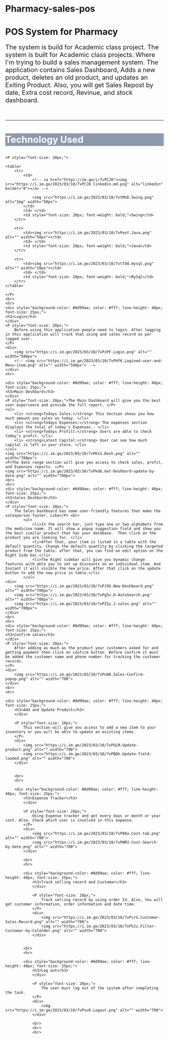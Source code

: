 # Pharmacy-sales-pos
 <h1>POS System for Pharmacy</h1>
    <p style="font-size: 20px;">The system is build for Academic class project. The system is built for Academic class projects. Where I'm trying to build a sales management system. The application contains Sales Dashboard, Adds a new product, deletes an old product, and updates an Exiting Product. Also, you will get Sales Repost by date, Extra cost record, Revinue, and stock dashboard. </p>
    <br>
    <hr>
    <div style="background-color: #8d99ae; color: #fff; line-height: 40px; font-size: 25px;">
        <h3>Technology Used</h3>
    </div>
    
    <P style="font-size: 20px;">
    
    <table>
        <tr>
            <td>
                <!-- <a href="https://im.ge/i/7vPCJ0"><img src="https://i.im.ge/2023/03/10/7vPCJ0.linkedin.md.png" alt="linkedin" border="0"></a> -->

                <img src="https://i.im.ge/2023/03/10/7vtMnD.Swing.png" alt="Img" width="50px">
            </td>
            <td> </td>
            <td style="font-size: 20px; font-weight: bold;">Swing</td>
        </tr>

        <tr>
            <td><img src="https://i.im.ge/2023/03/10/7vPexY.Java.png" alt="" width="50px"></td>
            <td> </td>
            <td style="font-size: 20px; font-weight: bold;">Java</td>
        </tr>

        <tr>
            <td><img src="https://i.im.ge/2023/03/10/7vtTd4.mysql.png" alt="" width="50px"></td>
            <td> </td>
            <td style="font-size: 20px; font-weight: bold;">MySql</td>
        </tr>
    </table>

    </P>
    <br>
    <hr>
    <div style="background-color: #8d99ae; color: #fff; line-height: 40px; font-size: 25px;">
    <h3>Login</h3>
    </div>
    <P style="font-size: 20px;">
        Before using this application people need to login. After logging in this application will track that using and sales record as per logged user.
    </P>
    <div>
        <img src="https://i.im.ge/2023/03/10/7vPzPF.Login.png" alt="" width="500px">
        <!-- <img src="https://i.im.ge/2023/03/10/7vPHfK.Logined-user-and-Menu-item.png" alt="" width="500px"> -->
    </div>
    <hr>

    <div style="background-color: #8d99ae; color: #fff; line-height: 40px; font-size: 25px;">
    <h3>Main Deshbord</h3>
    </div>
    <P style="font-size: 20px;">The Main Dashboard will give you the best user experience and provide the full report. </P>
    <ul>
        <li> <strong>Todays Sales:</strong> This Section shows you how much amount you sales on today. </li>
        <li> <strong>Todays Expenses:</strong> The expenses section displays the total of today's Expenses.. </li>
        <li> <strong>Todays Profilt:</strong> Users are able to check today's profit. </li>
        <li> <strong>Latest Capital:</strong> User can see how much capital is left in your store. </li>
    </ul>
    <img src="https://i.im.ge/2023/03/10/7vPKxS.Desh.png" alt="" width="700px">
    <P>The date range section will give you access to check sales, profit, and Expenses reports. </P>
    <img src="https://i.im.ge/2023/03/10/7vPkd6.Get-Deshbord-update-by-date.png" alt="" width="700px">
    <br>
    <hr>
    <div style="background-color: #8d99ae; color: #fff; line-height: 40px; font-size: 25px;">
    <h3>Sales Deshbord</h3>
    </div>
    <P style="font-size: 20px;">
    	The Sales Dashboard has some user-friendly features that make the salesperson faster. Like</P> <br>
            <ul>
                <li>In the search bar, just type one or two alphabets from the medicine name. It will show a popup suggestion field and show you the best similar product that has your database.  Then click on the product you are looking for. </li>
                <li>After that, your item is listed in a table with the default quantity. Change the default quantity by clicking the targeted product from the table. after that, you can find an edit option on the Right Side bar.</li>
                <li>The Right sidebar will give you dynamic change features with able you to set up discounts on an individual item. And Instant it will visible the new price. After that click on the update button to add the new price in table.</li>
            </ul>
    <div>
        <img src="https://i.im.ge/2023/03/10/7vPJ9X.New-Deshboard.png" alt="" width="700px">
        <img src="https://i.im.ge/2023/03/10/7vPg5x.D-AutoSearch.png" alt="" width="700px">
        <img src="https://i.im.ge/2023/03/10/7vPZIy.1-sales.png" alt="" width="700px">
    </div>
    <br>
    <hr>
    <div style="background-color: #8d99ae; color: #fff; line-height: 40px; font-size: 25px;">
    <h3>Confirm sales</h3>
    </div>
    <P style="font-size: 20px;">
        After adding as much as the product your customers asked for and getting payment then click on confirm button. Before confirm it must be added the customer name and phone number for tracking the customer records.
    </P>
    <div>
        <img src="https://i.im.ge/2023/03/10/7vPn88.Sales-Confirm-popup.png" alt="" width="700">
    </div>
    <br>
    <hr>

    <div style="background-color: #8d99ae; color: #fff; line-height: 40px; font-size: 25px;">
        <h3>Add and Update Product</h3>
        </div>

        <P style="font-size: 20px;">
            This section will give you access to add a new item to your inventory or you will be able to update an existing items. 
        </P>
        <div>
            <img src="https://i.im.ge/2023/03/10/7vPGLM.Update-product.png" alt="" width="700">
            <img src="https://i.im.ge/2023/03/10/7vPBQh.Update-field-loaded.png" alt="" width="700">
        </div>


        <br>
        <hr>
    
        <div style="background-color: #8d99ae; color: #fff; line-height: 40px; font-size: 25px;">
            <h3>Expense Tracker</h3>
            </div>
    
            <P style="font-size: 20px;">
                Using Expense tracker and get every days or month or year cost. Also, Check which user is involved in this expense. 
            </P>
            <div>
                <img src="https://i.im.ge/2023/03/10/7vP88a.Cost-tab.png" alt="" width="700">
                <img src="https://i.im.ge/2023/03/10/7vPWMJ.Cost-Search-by-date.png" alt="" width="700">
            </div>

            <br>
            <hr>
        
            <div style="background-color: #8d99ae; color: #fff; line-height: 40px; font-size: 25px;">
                <h3>Track selling record and Customar</h3>
                </div>
        
                <P style="font-size: 20px;">
                    Track selling record by using order Id. Also, You will get customer information, order information and date time.  
                </P>
                <div>
                    <img src="https://i.im.ge/2023/03/10/7vPcrG.Customar-Sales-Record.png" alt="" width="700">
                    <img src="https://i.im.ge/2023/03/10/7vPVJz.Filter-Customar-by-Calender.png" alt="" width="700">
                </div>

                
            <br>
            <hr>
        
            <div style="background-color: #8d99ae; color: #fff; line-height: 40px; font-size: 25px;">
                <h3>Log out</h3>
                </div>
        
                <P style="font-size: 20px;">
                    The user must log out of the system after completing the task.
                </P>
                <div>
                    <img src="https://i.im.ge/2023/03/10/7vPvu9.Logout.png" alt="" width="700">
                </div>

                <br>
                <br>
                <br>
